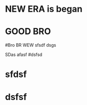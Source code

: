 ﻿# NEW ERA is began
 # GOOD BRO

 #Bro
 BR
 WEW
 sfsdf
 dsgs

 SDas
 afasf
 #dsfsd
 # sfdsf
 # dsfsf
